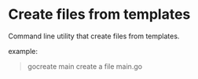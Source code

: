 Create files from templates
===========================

Command line utility that create files from templates.

example: 
> gocreate main 
create a file main.go

